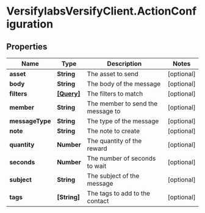 # VersifylabsVersifyClient.ActionConfiguration

## Properties

Name | Type | Description | Notes
------------ | ------------- | ------------- | -------------
**asset** | **String** | The asset to send | [optional] 
**body** | **String** | The body of the message | [optional] 
**filters** | [**[Query]**](Query.md) | The filters to match | [optional] 
**member** | **String** | The member to send the message to | [optional] 
**messageType** | **String** | The type of the message | [optional] 
**note** | **String** | The note to create | [optional] 
**quantity** | **Number** | The quantity of the reward | [optional] 
**seconds** | **Number** | The number of seconds to wait | [optional] 
**subject** | **String** | The subject of the message | [optional] 
**tags** | **[String]** | The tags to add to the contact | [optional] 


